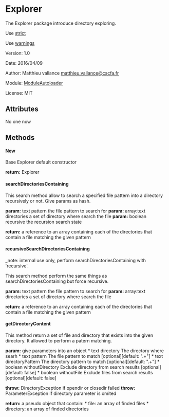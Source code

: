 # Explorer
The Explorer package introduce directory exploring.

Use [strict](http://perldoc.perl.org/strict.html)

Use [warnings](http://perldoc.perl.org/warnings.html)

Version: 1.0

Date: 2016/04/09

Author: Matthieu vallance <matthieu.vallance@cscfa.fr>

Module: [ModuleAutoloader](../../ModuleAutoloader.md)

License: MIT

## Attributes

No one now

## Methods

#### New

Base Explorer default constructor

**return:** Explorer


#### searchDirectoriesContaining
	
This search method allow to search a specified file pattern
into a directory recursively or not. Give params as hash.

**param:** text       pattern     the file pattern to search for
**param:** array:text directories a set of directory where search the file
**param:** boolean    recursive   the recursion search state

**return:** a reference to an array containing each of the directories that contain a file matching the given pattern

#### recursiveSearchDirectoriesContaining

_note: internal use only, perform searchDirectoriesContaining with 'recursive'.

This search method perform the same things as searchDirectoriesContaining but
force recursive.

**param:** text       pattern     the file pattern to search for
**param:** array:text directories a set of directory where search the file

**return:** a reference to an array containing each of the directories that contain a file matching the given pattern

#### getDirectoryContent

This method return a set of file and directory that exists into
the given directory. It allowed to perform a patern matching.

**param:** give parameters into an object
	* text    directory        The directory where searh
	* text    pattern          The file pattern to match [optional][default: ".+"]
	* text 	  directoryPattern The directory pattern to match [optional][default: ".+"]
	* boolean withoutDirectory Exclude directory from search results [optional][default: false]
	* boolean withoutFile      Exclude files from search results [optional][default: false]
	
**throw:** DirectoryException if opendir or closedir failed
**throw:** ParameterException if directory parameter is omited

**return:** a pseudo object that contain:
	* file: an array of finded files
	* directory: an array of finded directories
